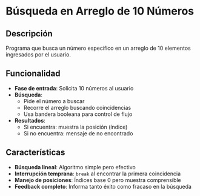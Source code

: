 # Búsqueda en Arreglo de 10 Números

## Descripción
Programa que busca un número específico en un arreglo de 10 elementos ingresados por el usuario.

## Funcionalidad
- **Fase de entrada**: Solicita 10 números al usuario
- **Búsqueda**: 
  - Pide el número a buscar
  - Recorre el arreglo buscando coincidencias
  - Usa bandera booleana para control de flujo
- **Resultados**:
  - Si encuentra: muestra la posición (índice)
  - Si no encuentra: mensaje de no encontrado

## Características
- **Búsqueda lineal**: Algoritmo simple pero efectivo
- **Interrupción temprana**: `break` al encontrar la primera coincidencia
- **Manejo de posiciones**: Índices base 0 pero muestra comprensible
- **Feedback completo**: Informa tanto éxito como fracaso en la búsqueda